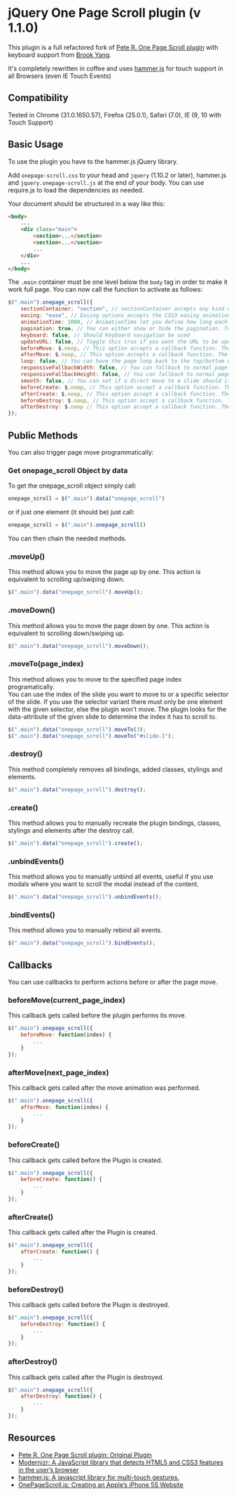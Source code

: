 # jQuery One Page Scroll plugin (v 1.1.0)

This plugin is a full refactored fork of [Pete R. One Page Scroll plugin](https://github.com/peachananr/onepage-scroll) with keyboard support from [Brook Yang](https://github.com/yangg/onepage-scroll).

It's completely rewritten in coffee and uses [hammer.js](http://eightmedia.github.io/hammer.js/) for touch support in all Browsers (even IE Touch Events)

## Compatibility
Tested in Chrome (31.0.1650.57), Firefox (25.0.1), Safari (7.0), IE (9, 10 with Touch Support)

## Basic Usage
To use the plugin you have to the hammer.js jQuery library.

Add `onepage-scroll.css` to your head and `jquery` (1.10.2 or later), hammer.js and `jquery.onepage-scroll.js` at the end of your body. You can use require.js to load the dependencies as needed.

Your document should be structured in a way like this:

```html
<body>
	...
	<div class="main">
		<section>...</section>
		<section>...</section>
		...
	</div>
	...
</body>
```

The `.main` container must be one level below the `body` tag in order to make it work full page. You can now call the function to activate as follows:

```javascript
$(".main").onepage_scroll({
	sectionContainer: "section", // sectionContainer accepts any kind of selector in case you don't want to use section
	easing: "ease", // Easing options accepts the CSS3 easing animation such "ease", "linear", "ease-in", "ease-out", "ease-in-out", or even cubic bezier value such as "cubic-bezier(0.175, 0.885, 0.420, 1.310)"
	animationTime: 1000, // AnimationTime let you define how long each section takes to animate
	pagination: true, // You can either show or hide the pagination. Toggle true for show, false for hide.
	keyboard: false, // Should Keyboard navigation be used
	updateURL: false, // Toggle this true if you want the URL to be updated automatically when the user scroll to each page.
	beforeMove: $.noop, // This option accepts a callback function. The function will be called before the page moves.
	afterMove: $.noop, // This option accepts a callback function. The function will be called after the page moves.
	loop: false, // You can have the page loop back to the top/bottom when the user navigates at up/down on the first/last page.
	responsiveFallbackWidth: false, // You can fallback to normal page scroll by defining the width of the browser in which you want the responsive fallback to be triggered. For example, set this to 600 and whenever the browser's width is less than 600, the fallback will kick in.
	responsiveFallbackHeight: false, // You can fallback to normal page scroll by defining the height of the browser in which you want the responsive fallback to be triggered. For example, set this to 600 and whenever the browser's height is less than 600, the fallback will kick in.
	smooth: false, // You can set if a direct move to a slide should iterate over the other slides or not (direct jump)
	beforeCreate: $.noop, // This option accept a callback function. The function will be called before the onepagescroll is created.
	afterCreate: $.noop, // This option accept a callback function. The function will be called after the onepagescroll is created.
	beforeDestroy: $.noop, // This option accept a callback function. The function will be called before the onepagescroll is destroyed.
	afterDestroy: $.noop // This option accept a callback function. The function will be called after the onepagescroll is destroyed.
});
```

## Public Methods

You can also trigger page move programmatically:

### Get onepage_scroll Object by data
To get the onepage_scroll object simply call:

```javascript
onepage_scroll = $(".main").data("onepage_scroll")
```

or if just one element (it should be) just call:

```javascript
onepage_scroll = $(".main").onepage_scroll()
```

You can then chain the needed methods.

### .moveUp()
This method allows you to move the page up by one. This action is equivalent to scrolling up/swiping down.

```javascript
$(".main").data("onepage_scroll").moveUp();
```

### .moveDown()
This method allows you to move the page down by one. This action is equivalent to scrolling down/swiping up.

```javascript
$(".main").data("onepage_scroll").moveDown();
```

### .moveTo(page_index)
This method allows you to move to the specified page index programatically.  
You can use the index of the slide you want to move to or a specific selector of the slide. If you use the selector variant there must only be one element with the given selector, else the plugin won't move. The plugin looks for the data-attribute of the given slide to determine the index it has to scroll to.

```javascript
$(".main").data("onepage_scroll").moveTo(3);
$(".main").data("onepage_scroll").moveTo("#slide-1");
```

### .destroy()
This method completely removes all bindings, added classes, stylings and elements.

```javascript
$(".main").data("onepage_scroll").destroy();
```

### .create()
This method allows you to manually recreate the plugin bindings, classes, stylings and elements after the destroy call.

```javascript
$(".main").data("onepage_scroll").create();
```

### .unbindEvents()
This method allows you to manually unbind all events, useful if you use modals where you want to scroll the modal instead of the content.

```javascript
$(".main").data("onepage_scroll").unbindEvents();
```

### .bindEvents()
This method allows you to manually rebind all events.

```javascript
$(".main").data("onepage_scroll").bindEvents();
```

## Callbacks
You can use callbacks to perform actions before or after the page move.

### beforeMove(current_page_index)
This callback gets called before the plugin performs its move.

```javascript
$(".main").onepage_scroll({
	beforeMove: function(index) {
		...
	}
});
```

### afterMove(next_page_index)
This callback gets called after the move animation was performed.

```javascript
$(".main").onepage_scroll({
	afterMove: function(index) {
		...
	}
});
```

### beforeCreate()
This callback gets called before the Plugin is created.

```javascript
$(".main").onepage_scroll({
	beforeCreate: function() {
		...
	}
});
```

### afterCreate()
This callback gets called after the Plugin is created.

```javascript
$(".main").onepage_scroll({
	afterCreate: function() {
		...
	}
});
```

### beforeDestroy()
This callback gets called before the Plugin is destroyed.

```javascript
$(".main").onepage_scroll({
	beforeDestroy: function() {
		...
	}
});
```

### afterDestroy()
This callback gets called after the Plugin is destroyed.

```javascript
$(".main").onepage_scroll({
	afterDestroy: function() {
		...
	}
});
```

## Resources
- [Pete R. One Page Scroll plugin: Original Plugin](https://github.com/peachananr/onepage-scroll)
- [Modernizr: A JavaScript library that detects HTML5 and CSS3 features in the user’s browser](http://modernizr.com/)
- [hammer.js: A javascript library for multi-touch gestures.](http://eightmedia.github.io/hammer.js/)
- [OnePageScroll.js: Creating an Apple’s iPhone 5S Website](http://www.onextrapixel.com/2013/09/18/onepagescroll-js-creating-an-apples-iphone-5s-website/)